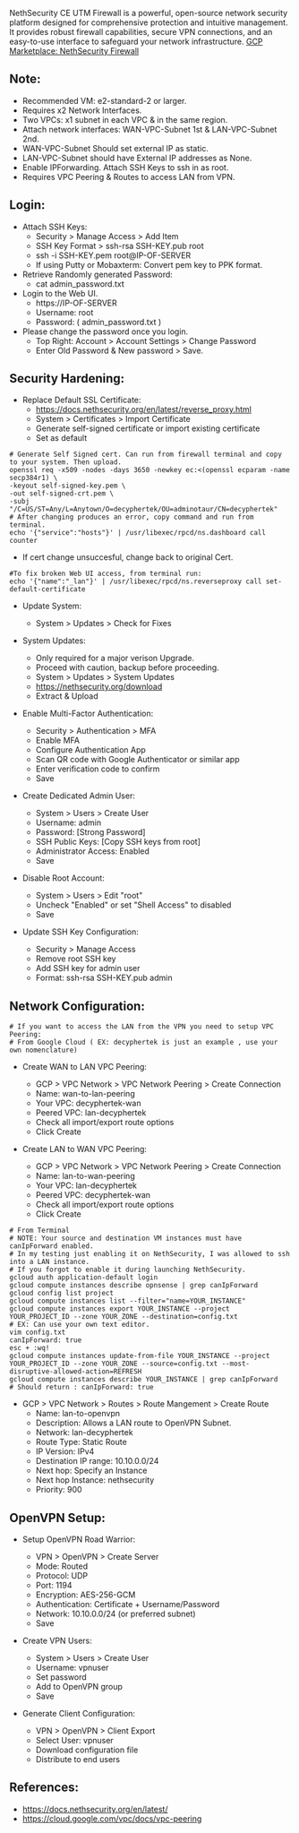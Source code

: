NethSecurity CE UTM Firewall is a powerful, open-source network security platform designed for comprehensive protection and intuitive management. It provides robust firewall capabilities, secure VPN connections, and an easy-to-use interface to safeguard your network infrastructure. [GCP Marketplace: NethSecurity Firewall]()

Note:
-----
* Recommended VM: e2-standard-2 or larger. 
* Requires x2 Network Interfaces.
* Two VPCs: x1 subnet in each VPC & in the same region.
* Attach network interfaces: WAN-VPC-Subnet 1st & LAN-VPC-Subnet 2nd. 
* WAN-VPC-Subnet Should set external IP as static. 
* LAN-VPC-Subnet should have External IP addresses as None.
* Enable IPForwarding. Attach SSH Keys to ssh in as root. 
* Requires VPC Peering & Routes to access LAN from VPN. 

Login:
------
* Attach SSH Keys: 
    - Security > Manage Access > Add Item
    - SSH Key Format > ssh-rsa SSH-KEY.pub root
    - ssh -i SSH-KEY.pem root@IP-OF-SERVER
    - If using Putty or Mobaxterm: Convert pem key to PPK format. 
* Retrieve Randomly generated Password: 
    - cat admin_password.txt
* Login to the Web UI.
    - https://IP-OF-SERVER
    - Username: root
    - Password: ( admin_password.txt )
* Please change the password once you login.
    - Top Right: Account > Account Settings > Change Password
    - Enter Old Password & New password > Save.

Security Hardening:
------------------
* Replace Default SSL Certificate:
    - https://docs.nethsecurity.org/en/latest/reverse_proxy.html
    - System > Certificates > Import Certificate
    - Generate self-signed certificate or import existing certificate
    - Set as default
```
# Generate Self Signed cert. Can run from firewall terminal and copy to your system. Then upload.
openssl req -x509 -nodes -days 3650 -newkey ec:<(openssl ecparam -name secp384r1) \
-keyout self-signed-key.pem \
-out self-signed-crt.pem \
-subj "/C=US/ST=Any/L=Anytown/O=decyphertek/OU=adminotaur/CN=decyphertek"
# After changing produces an error, copy command and run from terminal.
echo '{"service":"hosts"}' | /usr/libexec/rpcd/ns.dashboard call counter
```
* If cert change unsuccesful, change back to original Cert. 
```
#To fix broken Web UI access, from terminal run:
echo '{"name":"_lan"}' | /usr/libexec/rpcd/ns.reverseproxy call set-default-certificate
```

* Update System:
    - System > Updates > Check for Fixes

* System Updates:
    * Only required for a major verison Upgrade.
    * Proceed with caution, backup before proceeding.
    - System > Updates > System Updates
    - https://nethsecurity.org/download
    - Extract & Upload

* Enable Multi-Factor Authentication:
    - Security > Authentication > MFA
    - Enable MFA
    - Configure Authentication App
    - Scan QR code with Google Authenticator or similar app
    - Enter verification code to confirm
    - Save

* Create Dedicated Admin User:
    - System > Users > Create User
    - Username: admin
    - Password: [Strong Password]
    - SSH Public Keys: [Copy SSH keys from root]
    - Administrator Access: Enabled
    - Save

* Disable Root Account:
    - System > Users > Edit "root"
    - Uncheck "Enabled" or set "Shell Access" to disabled
    - Save

* Update SSH Key Configuration:
    - Security > Manage Access
    - Remove root SSH key
    - Add SSH key for admin user
    - Format: ssh-rsa SSH-KEY.pub admin

Network Configuration:
----------------------
```
# If you want to access the LAN from the VPN you need to setup VPC Peering:
# From Google Cloud ( EX: decyphertek is just an example , use your own nomenclature)
```
* Create WAN to LAN VPC Peering:
   - GCP > VPC Network > VPC Network Peering > Create Connection
   - Name: wan-to-lan-peering
   - Your VPC: decyphertek-wan
   - Peered VPC: lan-decyphertek
   - Check all import/export route options
   - Click Create

* Create LAN to WAN VPC Peering:
   - GCP > VPC Network > VPC Network Peering > Create Connection
   - Name: lan-to-wan-peering
   - Your VPC: lan-decyphertek
   - Peered VPC: decyphertek-wan
   - Check all import/export route options
   - Click Create
```
# From Terminal
# NOTE: Your source and destination VM instances must have canIpForward enabled. 
# In my testing just enabling it on NethSecurity, I was allowed to ssh into a LAN instance. 
# If you forgot to enable it during launching NethSecurity. 
gcloud auth application-default login
gcloud compute instances describe opnsense | grep canIpForward
gcloud config list project
gcloud compute instances list --filter="name=YOUR_INSTANCE"
gcloud compute instances export YOUR_INSTANCE --project YOUR_PROJECT_ID --zone YOUR_ZONE --destination=config.txt
# EX: Can use your own text editor.
vim config.txt
canIpForward: true
esc + :wq!
gcloud compute instances update-from-file YOUR_INSTANCE --project YOUR_PROJECT_ID --zone YOUR_ZONE --source=config.txt --most-disruptive-allowed-action=REFRESH
gcloud compute instances describe YOUR_INSTANCE | grep canIpForward
# Should return : canIpForward: true
```

* GCP > VPC Network > Routes > Route Mangement > Create Route
   - Name: lan-to-openvpn
   - Description: Allows a LAN route to OpenVPN Subnet. 
   - Network: lan-decyphertek
   - Route Type: Static Route  
   - IP Version: IPv4
   - Destination IP range: 10.10.0.0/24
   - Next hop: Specify an Instance
   - Next hop Instance: nethsecurity
   - Priority: 900 


OpenVPN Setup:
--------------
* Setup OpenVPN Road Warrior:
    - VPN > OpenVPN > Create Server
    - Mode: Routed
    - Protocol: UDP
    - Port: 1194
    - Encryption: AES-256-GCM
    - Authentication: Certificate + Username/Password
    - Network: 10.10.0.0/24 (or preferred subnet)
    - Save

* Create VPN Users:
    - System > Users > Create User
    - Username: vpnuser
    - Set password
    - Add to OpenVPN group
    - Save

* Generate Client Configuration:
    - VPN > OpenVPN > Client Export
    - Select User: vpnuser
    - Download configuration file
    - Distribute to end users

References:
-----------
* https://docs.nethsecurity.org/en/latest/
* https://cloud.google.com/vpc/docs/vpc-peering
